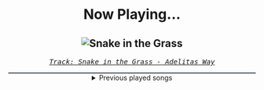 <div align="center"> 
<h1>Now Playing...</h1>

![Snake in the Grass](https://i.scdn.co/image/ab67616d00001e02701f4c05cd5dd5cae5cecf92)
--
_<samp><a href="https://open.spotify.com/track/64xxDe5vmJAMziOvJXccDk">Track: Snake in the Grass - Adelitas Way</a></samp>_

<div style="border: 1px #4B5054 solid"></div>
<details>
  <summary>
    Previous played songs
  </summary>
  <table>
    <thead>
      <tr>
        <th>
          Artist
        </th>
        <th>
          Song
        </th>
        <th>
          Link
        </th>
      </tr>
    </thead>
    <tbody>
      <tr><td>Adelitas Way</td><td>Snake in the Grass</td><td><a href="https://open.spotify.com/track/64xxDe5vmJAMziOvJXccDk">https://open.spotify.com/track/64xxDe5vmJAMziOvJXccDk</a></td></tr><tr><td>From Ashes to New</td><td>Armageddon</td><td><a href="https://open.spotify.com/track/2vGdoV7Cp8HcLTtFVaXkOw">https://open.spotify.com/track/2vGdoV7Cp8HcLTtFVaXkOw</a></td></tr><tr><td>Void Chapter</td><td>Our Time is Now (feat. The Anix) - Single Edit</td><td><a href="https://open.spotify.com/track/6InoYtDtdv31QnwDe0PoeH">https://open.spotify.com/track/6InoYtDtdv31QnwDe0PoeH</a></td></tr><tr><td>Rustage</td><td>SOLO</td><td><a href="https://open.spotify.com/track/2zkTK9vKqjNkLp4SOzpSXc">https://open.spotify.com/track/2zkTK9vKqjNkLp4SOzpSXc</a></td></tr><tr><td>Kala</td><td>Love//Hate</td><td><a href="https://open.spotify.com/track/06k2WE4gSa9zFBHTSw0HCW">https://open.spotify.com/track/06k2WE4gSa9zFBHTSw0HCW</a></td></tr><tr><td>Danheim</td><td>Asablót</td><td><a href="https://open.spotify.com/track/1yL90AVq4Dc80czZItzzBd">https://open.spotify.com/track/1yL90AVq4Dc80czZItzzBd</a></td></tr><tr><td>Fame on Fire</td><td>Search & Rescue</td><td><a href="https://open.spotify.com/track/3fXGxzX58uWi6kqnbco7Q4">https://open.spotify.com/track/3fXGxzX58uWi6kqnbco7Q4</a></td></tr><tr><td>NEFFEX</td><td>The Plague</td><td><a href="https://open.spotify.com/track/2dP9A30tKNRsF2U0M1pZ1m">https://open.spotify.com/track/2dP9A30tKNRsF2U0M1pZ1m</a></td></tr><tr><td>Onlap</td><td>Nevermind</td><td><a href="https://open.spotify.com/track/4W0to5YQQON44TSI8C3z7a">https://open.spotify.com/track/4W0to5YQQON44TSI8C3z7a</a></td></tr><tr><td>Nik Nocturnal</td><td>UNFORGIVEN</td><td><a href="https://open.spotify.com/track/1zyFMowFuDh1zXlTTaF7AM">https://open.spotify.com/track/1zyFMowFuDh1zXlTTaF7AM</a></td></tr><tr><td>Fury Weekend</td><td>Maria Magdalena (feat. King Protea)</td><td><a href="https://open.spotify.com/track/0H2hWjUILjz7GMCvBHfwcV">https://open.spotify.com/track/0H2hWjUILjz7GMCvBHfwcV</a></td></tr><tr><td>Lacuna Coil</td><td>Never Dawn</td><td><a href="https://open.spotify.com/track/6FwcX0FQLYsGRvU8DWCUsg">https://open.spotify.com/track/6FwcX0FQLYsGRvU8DWCUsg</a></td></tr><tr><td>Nathan James</td><td>The Hanged Man</td><td><a href="https://open.spotify.com/track/31dwkKEOHvCw2TuRKRie5T">https://open.spotify.com/track/31dwkKEOHvCw2TuRKRie5T</a></td></tr><tr><td>Avenged Sevenfold</td><td>We Love You</td><td><a href="https://open.spotify.com/track/0JUZetZb7lxLsmT7HwNCQv">https://open.spotify.com/track/0JUZetZb7lxLsmT7HwNCQv</a></td></tr><tr><td>3TEETH</td><td>Slum Planet</td><td><a href="https://open.spotify.com/track/45bwcq8x0C98NazTC43JsQ">https://open.spotify.com/track/45bwcq8x0C98NazTC43JsQ</a></td></tr><tr><td>Nik Nocturnal</td><td>Soul Eternal</td><td><a href="https://open.spotify.com/track/5IQrM8EVVr0eoHjaHQuSOt">https://open.spotify.com/track/5IQrM8EVVr0eoHjaHQuSOt</a></td></tr><tr><td>Anbu Monastir</td><td>Klangsäule - Tengen</td><td><a href="https://open.spotify.com/track/4VmYjjbtczabFEGbmBDFNh">https://open.spotify.com/track/4VmYjjbtczabFEGbmBDFNh</a></td></tr><tr><td>Vibe Avenue</td><td>The Final Showdown</td><td><a href="https://open.spotify.com/track/7DeUKku12yRtaMDWGlnArO">https://open.spotify.com/track/7DeUKku12yRtaMDWGlnArO</a></td></tr><tr><td>Written by Wolves</td><td>MISERY</td><td><a href="https://open.spotify.com/track/4C7m96kYAKiiVAKD9Y70zr">https://open.spotify.com/track/4C7m96kYAKiiVAKD9Y70zr</a></td></tr><tr><td>Solence</td><td>Waves - Acoustic</td><td><a href="https://open.spotify.com/track/5Y8SznLL4Z2qqBuVa2AIaf">https://open.spotify.com/track/5Y8SznLL4Z2qqBuVa2AIaf</a></td></tr>
    </tbody>
  </table>
</details>

</div>
